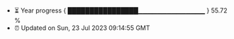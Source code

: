 - ⏳ Year progress { ████████████████▁▁▁▁▁▁▁▁▁▁▁▁▁▁ } 55.72 %
- ⏰ Updated on Sun, 23 Jul 2023 09:14:55 GMT

